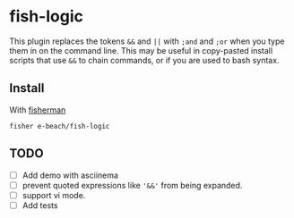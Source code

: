 # fish-logic

This plugin replaces the tokens `&&` and `||` with `;and` and `;or` when you type them in on the command line.
This may be useful in copy-pasted install scripts that use `&&` to chain commands, or if you are used to bash syntax.

## Install

With [fisherman]

```
fisher e-beach/fish-logic
```

## TODO
- [ ] Add demo with asciinema
- [ ] prevent quoted expressions like `'&&'` from being expanded.
- [ ] support vi mode.
- [ ] Add tests

[fisherman]: https://github.com/fisherman/fisherman
